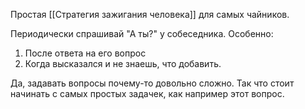 Простая [[Стратегия зажигания человека]] для самых чайников.

Периодически спрашивай "А ты?" у собеседника.
Особенно:
1. После ответа на его вопрос
2. Когда высказался и не знаешь, что добавить.

Да, задавать вопросы почему-то довольно сложно. Так что стоит начинать с самых простых задачек, как например этот вопрос.